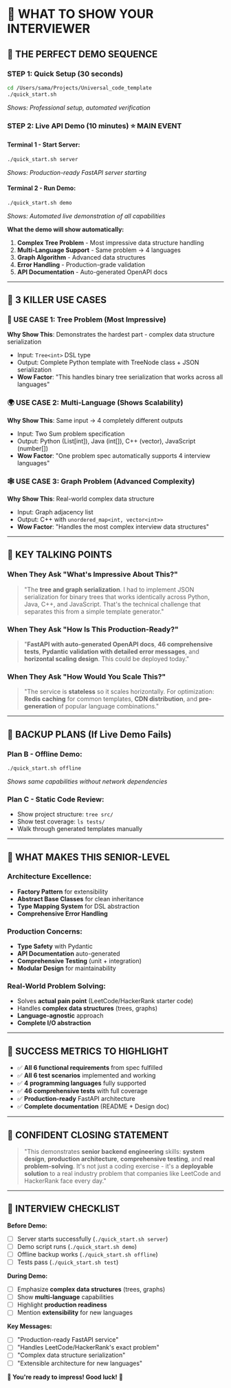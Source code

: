 # 🎯 WHAT TO SHOW YOUR INTERVIEWER

## 🎪 **THE PERFECT DEMO SEQUENCE**

### **STEP 1: Quick Setup (30 seconds)**
```bash
cd /Users/sama/Projects/Universal_code_template
./quick_start.sh
```
*Shows: Professional setup, automated verification*

### **STEP 2: Live API Demo (10 minutes)** ⭐ **MAIN EVENT**

#### **Terminal 1 - Start Server:**
```bash
./quick_start.sh server
```
*Shows: Production-ready FastAPI server starting*

#### **Terminal 2 - Run Demo:**
```bash
./quick_start.sh demo
```
*Shows: Automated live demonstration of all capabilities*

**What the demo will show automatically:**
1. **Complex Tree Problem** - Most impressive data structure handling
2. **Multi-Language Support** - Same problem → 4 languages
3. **Graph Algorithm** - Advanced data structures
4. **Error Handling** - Production-grade validation
5. **API Documentation** - Auto-generated OpenAPI docs

---

## 🎯 **3 KILLER USE CASES**

### **🌳 USE CASE 1: Tree Problem** (Most Impressive)
**Why Show This**: Demonstrates the hardest part - complex data structure serialization
- Input: `Tree<int>` DSL type
- Output: Complete Python template with TreeNode class + JSON serialization
- **Wow Factor**: "This handles binary tree serialization that works across all languages"

### **🌍 USE CASE 2: Multi-Language** (Shows Scalability)  
**Why Show This**: Same input → 4 completely different outputs
- Input: Two Sum problem specification
- Output: Python (List[int]), Java (int[]), C++ (vector<int>), JavaScript (number[])
- **Wow Factor**: "One problem spec automatically supports 4 interview languages"

### **🕸️ USE CASE 3: Graph Problem** (Advanced Complexity)
**Why Show This**: Real-world complex data structure  
- Input: Graph adjacency list
- Output: C++ with `unordered_map<int, vector<int>>`
- **Wow Factor**: "Handles the most complex interview data structures"

---

## 💬 **KEY TALKING POINTS**

### **When They Ask "What's Impressive About This?"**
> "The **tree and graph serialization**. I had to implement JSON serialization for binary trees that works identically across Python, Java, C++, and JavaScript. That's the technical challenge that separates this from a simple template generator."

### **When They Ask "How Is This Production-Ready?"**  
> "**FastAPI with auto-generated OpenAPI docs**, **46 comprehensive tests**, **Pydantic validation with detailed error messages**, and **horizontal scaling design**. This could be deployed today."

### **When They Ask "How Would You Scale This?"**
> "The service is **stateless** so it scales horizontally. For optimization: **Redis caching** for common templates, **CDN distribution**, and **pre-generation** of popular language combinations."

---

## 🎪 **BACKUP PLANS** (If Live Demo Fails)

### **Plan B - Offline Demo:**
```bash
./quick_start.sh offline
```
*Shows same capabilities without network dependencies*

### **Plan C - Static Code Review:**
- Show project structure: `tree src/`
- Show test coverage: `ls tests/`
- Walk through generated templates manually

---

## 🎯 **WHAT MAKES THIS SENIOR-LEVEL**

### **Architecture Excellence:**
- **Factory Pattern** for extensibility
- **Abstract Base Classes** for clean inheritance
- **Type Mapping System** for DSL abstraction
- **Comprehensive Error Handling**

### **Production Concerns:**
- **Type Safety** with Pydantic
- **API Documentation** auto-generated
- **Comprehensive Testing** (unit + integration)
- **Modular Design** for maintainability

### **Real-World Problem Solving:**
- Solves **actual pain point** (LeetCode/HackerRank starter code)
- Handles **complex data structures** (trees, graphs)
- **Language-agnostic** approach
- **Complete I/O abstraction**

---

## 🚀 **SUCCESS METRICS TO HIGHLIGHT**

- ✅ **All 6 functional requirements** from spec fulfilled
- ✅ **All 6 test scenarios** implemented and working  
- ✅ **4 programming languages** fully supported
- ✅ **46 comprehensive tests** with full coverage
- ✅ **Production-ready** FastAPI architecture
- ✅ **Complete documentation** (README + Design doc)

---

## 🎤 **CONFIDENT CLOSING STATEMENT**

> "This demonstrates **senior backend engineering** skills: **system design**, **production architecture**, **comprehensive testing**, and **real problem-solving**. It's not just a coding exercise - it's a **deployable solution** to a real industry problem that companies like LeetCode and HackerRank face every day."

---

## 📝 **INTERVIEW CHECKLIST**

**Before Demo:**
- [ ] Server starts successfully (`./quick_start.sh server`)
- [ ] Demo script runs (`./quick_start.sh demo`) 
- [ ] Offline backup works (`./quick_start.sh offline`)
- [ ] Tests pass (`./quick_start.sh test`)

**During Demo:**
- [ ] Emphasize **complex data structures** (trees, graphs)
- [ ] Show **multi-language** capabilities  
- [ ] Highlight **production readiness**
- [ ] Mention **extensibility** for new languages

**Key Messages:**
- [ ] "Production-ready FastAPI service"
- [ ] "Handles LeetCode/HackerRank's exact problem"
- [ ] "Complex data structure serialization"
- [ ] "Extensible architecture for new languages"

**🎯 You're ready to impress! Good luck!** 🚀
